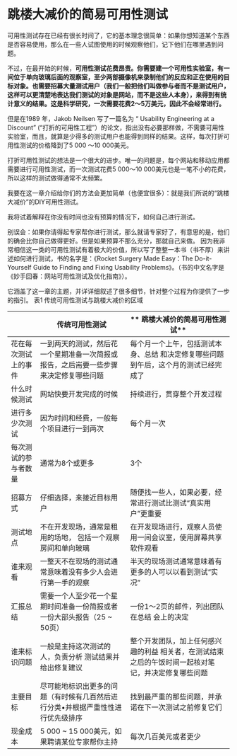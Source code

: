 # 跳楼大减价的简易可用性测试

可用性测试存在已经有很长时间了，它的基本理念很简单：如果你想知道某个东西是否容易使用，那么在一些人试图使用的时候观察他们，记下他们在哪里遇到问题。

不过，在最开始的时候，**可用性测试花费昂责。你需要建一个可用性实验室，有一间位于单向玻璃后面的观察室，至少两部摄像机来录制他们的反应和正在使用的目标对象。也需要招募大量测试用户（我们一般把他们叫做参与者而不是测试用户，这样可以更清楚地表达我们测试的对象是网站，而不是这些人本身），来得到有统计意义的结果。这是科学研究，一次需要花费2〜5万美元，因此不会经常进行。**

但是在1989 年，Jakob Neilsen 写了一篇名为 “ Usability Engineering at a Discount” (“打折的可用性工程”）的论文，指出没有必要那样做，不需要可用性实验室，而且，就算是少得多的测试用户也能得到同样的结果。这样，每次打折可用性测试的价格降到了5 000 〜10 000美元。


打折可用性测试的想法是一个很大的进步。唯一的问题是，每个网站和移动应用都需要进行可用性测试，而一次测试花费5 000〜10 000美元也是一笔不小的花费，所以这样的测试做得通常不太频繁。

我要在这一章介绍给你们的方法会更加简单（也便宜很多）：就是我们所说的“跳楼大减价”的DIY可用性测试。

我将试着解释在你没有时间也没有预算的情况下，如何自己进行测试。

别误会：如果你请得起专家帮你进行测试，那么就请专家好了，有意思的是，他们的确会比你自己做得更好。但是如果预算不那么充分，那就自己来做。
因为我非常相信这一类的可用性测试有着极大的价值，所以写了整整一本书（书不厚）来讲述如何进行测试，书的名字是：《Rocket Surgery Made Easy：The Do-it-Yourself Guide to Finding and Fixing Usability Problems》。（书的中文名字是《妙手回春：网站可用性测试及优化指南》）。

它涵盖了这一章的主题，并详详细叙述了很多细节，针对整个过程为你提供了一步的指引。
表1 传统可用性测试与跳楼大减价的区域

|      |	传统可用性测试  |**	跳楼大减价的简易可用性测试** |
| -- | -- | -- |
|花在每次测试上的事件|	一到两天的测试，然后花一个星期准备一次简报或报告，之后耑要一些步骤来决定修复哪些问题|	每个月一个上午，包括测试本身、总结 和决定修复哪些问题 到午后，这个月的测试已经完成了|
|什么时候测试|	网站快要开发完成的时候|	持续进行，贯穿整个开发过程|
|进行多少次测试|	因为时间和经费，一般每个项目进行一到两次|	每个月一次|
|每次测试的参与者数量|	通常为8个或更多|	3个|
|招募方式|	仔细选择，来接近目标用户|	随便找一些人，如果必要，经常进行测试比测试“真实用户”更重要|
|测试地点|	不在开发现场，通常是租用的场地， 包括一个观察房间和单向玻璃|	在开发现场进行，观察人员使用一间会议室，使用屏幕共享软件观看|
|谁来观看|	一整天不在现场的测试通常意味着没有多少人会进行第一手的观察|	半天的现场测试通常意味着有更多的人可以以看到测试“实况”|
|汇报总结|	需要一个人至少花一个星期时间准备一份简报或者一份大部头报告（25 ~ 50页）|	一份1〜2页的邮件，列出团队在总结 会上的决定|
|谁来标识问题|	一般是主持这次测试的人，负责分析 测试结果并给出修复建议|	整个开发团队，加上任何感兴趣的利益 相关者，在测试结束之后的午饭时间一起核对笔记，并决定修复哪些问题|
|主要目标|	尽可能地标识出更多的问题（有时候有几百然后进行分类•并根据严重性性进行优先级排序|	找到最严重的那些问题，并承诺在下一次测试之前修复它们|
|现金成本|	5 000 ~ 15 000美元，如果聘请某位专家帮你主持|	每次几百美元或者更少|
